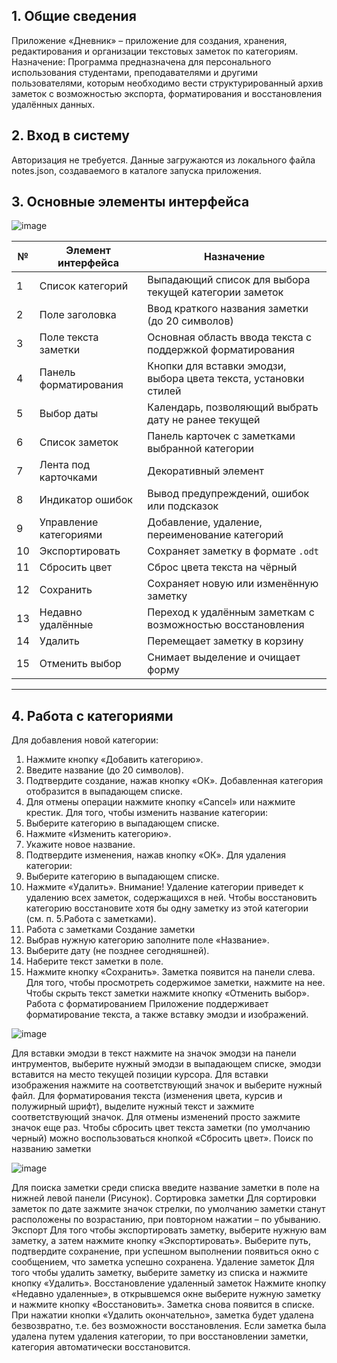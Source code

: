 ## 1. Общие сведения
Приложение «Дневник» – приложение для создания, хранения, редактирования и организации текстовых заметок по категориям.
Назначение:
Программа предназначена для персонального использования студентами, преподавателями и другими пользователями, которым необходимо вести структурированный архив заметок с возможностью экспорта, форматирования и восстановления удалённых данных.
## 2. Вход в систему
Авторизация не требуется.
Данные загружаются из локального файла notes.json, создаваемого в каталоге запуска приложения.
## 3. Основные элементы интерфейса
![image](https://github.com/user-attachments/assets/b5337917-b63c-45f7-b49c-893c31612c50)

| №  | Элемент интерфейса             | Назначение                                                                 |
|----|-------------------------------|----------------------------------------------------------------------------|
| 1  | Список категорий              | Выпадающий список для выбора текущей категории заметок                    |
| 2  | Поле заголовка                | Ввод краткого названия заметки (до 20 символов)                           |
| 3  | Поле текста заметки           | Основная область ввода текста с поддержкой форматирования                 |
| 4  | Панель форматирования         | Кнопки для вставки эмодзи, выбора цвета текста, установки стилей          |
| 5  | Выбор даты                    | Календарь, позволяющий выбрать дату не ранее текущей                      |
| 6  | Список заметок                | Панель карточек с заметками выбранной категории                           |
| 7  | Лента под карточками          | Декоративный элемент                                                       |
| 8  | Индикатор ошибок              | Вывод предупреждений, ошибок или подсказок                                |
| 9  | Управление категориями        | Добавление, удаление, переименование категорий                            |
| 10 | Экспортировать                | Сохраняет заметку в формате `.odt`                                        |
| 11 | Сбросить цвет                 | Сброс цвета текста на чёрный                                              |
| 12 | Сохранить                     | Сохраняет новую или изменённую заметку                                   |
| 13 | Недавно удалённые             | Переход к удалённым заметкам с возможностью восстановления                |
| 14 | Удалить                       | Перемещает заметку в корзину                                              |
| 15 | Отменить выбор                | Снимает выделение и очищает форму                                         |

---
## 4. Работа с категориями
Для добавления новой категории:
1. Нажмите кнопку «Добавить категорию».
2. Введите название (до 20 символов).
3. Подтвердите создание, нажав кнопку «ОК». Добавленная категория отобразится в выпадающем списке.
4. Для отмены операции нажмите кнопку «Cancel» или нажмите крестик.
Для того, чтобы изменить название категории:
1. Выберите категорию в выпадающем списке.
2. Нажмите «Изменить категорию».
3. Укажите новое название.
4. Подтвердите изменения, нажав кнопку «ОК».
Для удаления категории:
1. Выберите категорию в выпадающем списке.
2. Нажмите «Удалить».
Внимание! Удаление категории приведет к удалению всех заметок, содержащихся в ней. Чтобы восстановить категорию восстановите хотя бы одну заметку из этой категории (см. п. 5.Работа с заметками).
5. Работа с заметками
Создание заметки
1. Выбрав нужную категорию заполните поле «Название».
2. Выберите дату (не позднее сегодняшней).
3. Наберите текст заметки в поле.
4. Нажмите кнопку «Сохранить».
Заметка появится на панели слева. Для того, чтобы просмотреть содержимое заметки, нажмите на нее. Чтобы скрыть текст заметки нажмите кнопку «Отменить выбор».
Работа с форматированием
Приложение поддерживает форматирование текста, а также вставку эмодзи и изображений.

![image](https://github.com/user-attachments/assets/ed3c7dad-9802-4ea3-a781-83bfb2509205)

Для вставки эмодзи в текст нажмите на значок эмодзи на панели интрументов, выберите нужный эмодзи в выпадающем списке, эмодзи вставится на место текущей позиции курсора.
Для вставки изображения нажмите на соответствующий значок и выберите нужный файл.
Для форматирования текста (изменения цвета, курсив и полужирный шрифт), выделите нужный текст и зажмите соответствующий значок. Для отмены изменений просто зажмите значок еще раз. Чтобы сбросить цвет текста заметки (по умолчанию черный) можно воспользоваться кнопкой «Сбросить цвет». 
Поиск по названию заметки
 
![image](https://github.com/user-attachments/assets/362e8993-e13d-4b02-a4e7-70c7ea44ce0a)

Для поиска заметки среди списка введите название заметки в поле на нижней левой панели (Рисунок).
Сортировка заметки
Для сортировки заметок по дате зажмите значок стрелки, по умолчанию заметки станут расположены по возрастанию, при повторном нажатии – по убыванию.
Экспорт
Для того чтобы экспортировать заметку, выберите нужную вам заметку, а затем нажмите кнопку «Экспортировать». Выберите путь, подтвердите сохранение, при успешном выполнении появиться окно с сообщением, что заметка успешно сохранена.
Удаление заметок
Для того чтобы удалить заметку, выберите заметку из списка и нажмите кнопку «Удалить».
Восстановление удаленный заметок
Нажмите кнопку «Недавно удаленные», в открывшемся окне выберите нужную заметку и нажмите кнопку «Восстановить». Заметка снова появится в списке. При нажатии кнопки «Удалить окончательно», заметка будет удалена безвозвратно, т.е. без возможности восстановления. 
Если заметка была удалена путем удаления категории, то при восстановлении заметки, категория автоматически восстановится.

